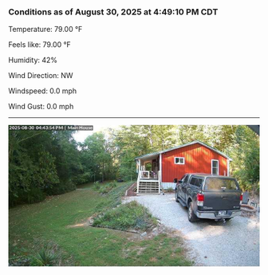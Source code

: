 ### Conditions as of August 30, 2025 at 4:49:10 PM CDT 

Temperature: 79.00 &deg;F

Feels like: 79.00 &deg;F

Humidity: 42%

Wind Direction: NW

Windspeed: 0.0 mph

Wind Gust: 0.0 mph

---

<img src="./images/latest.jpeg"/>


